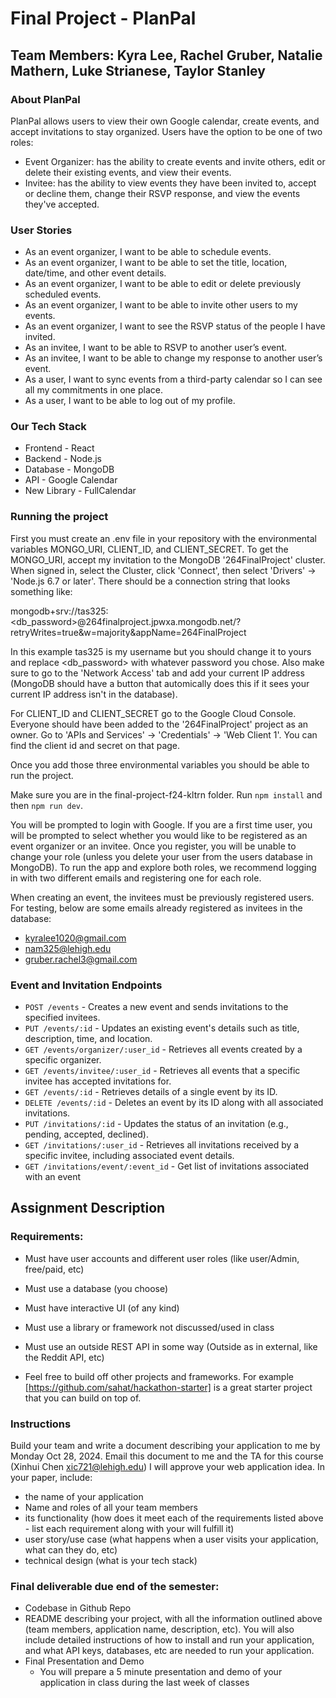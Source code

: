 # Final Project - PlanPal
## Team Members: Kyra Lee, Rachel Gruber, Natalie Mathern, Luke Strianese, Taylor Stanley

### About PlanPal
PlanPal allows users to view their own Google calendar, create events, and accept invitations to stay organized. Users have the option to be one of two roles:
* Event Organizer: has the ability to create events and invite others, edit or delete their existing events, and view their events.
* Invitee: has the ability to view events they have been invited to, accept or decline them, change their RSVP response, and view the events they've accepted. 

### User Stories
* As an event organizer, I want to be able to schedule events.
* As an event organizer, I want to be able to set the title, location, date/time, and other event details.
* As an event organizer, I want to be able to edit or delete previously scheduled events.
* As an event organizer, I want to be able to invite other users to my events.
* As an event organizer, I want to see the RSVP status of the people I have invited. 
* As an invitee, I want to be able to RSVP to another user’s event.
* As an invitee, I want to be able to change my response to another user’s event. 
* As a user, I want to sync events from a third-party calendar so I can see all my commitments in one place.
* As a user, I want to be able to log out of my profile.

### Our Tech Stack
* Frontend - React
* Backend - Node.js
* Database - MongoDB
* API - Google Calendar
* New Library - FullCalendar

### Running the project
First you must create an .env file in your repository with the environmental variables MONGO_URI, CLIENT_ID, and CLIENT_SECRET. To get the MONGO_URI, accept my invitation to the MongoDB '264FinalProject' cluster. When signed in, select the Cluster, click 'Connect', then select 'Drivers' -> 'Node.js 6.7 or later'. There should be a connection string that looks something like:

mongodb+srv://tas325:<db_password>@264finalproject.jpwxa.mongodb.net/?retryWrites=true&w=majority&appName=264FinalProject

In this example tas325 is my username but you should change it to yours and replace <db_password> with whatever password you chose. Also make sure to go to the 'Network Access' tab and add your current IP address (MongoDB should have a button that automically does this if it sees your current IP address isn't in the database). 

For CLIENT_ID and CLIENT_SECRET go to the Google Cloud Console. Everyone should have been added to the '264FinalProject' project as an owner. Go to 'APIs and Services' -> 'Credentials' -> 'Web Client 1'. You can find the client id and secret on that page.

Once you add those three environmental variables you should be able to run the project. 

Make sure you are in the final-project-f24-kltrn folder. Run `npm install` and then `npm run dev`.

You will be prompted to login with Google. If you are a first time user, you will be prompted to select whether you would like to be registered as an event organizer or an invitee. Once you register, you will be unable to change your role (unless you delete your user from the users database in MongoDB). To run the app and explore both roles, we recommend logging in with two different emails and registering one for each role. 

When creating an event, the invitees must be previously registered users. For testing, below are some emails already registered as invitees in the database:
* kyralee1020@gmail.com
* nam325@lehigh.edu
* gruber.rachel3@gmail.com

### Event and Invitation Endpoints

* `POST /events` - Creates a new event and sends invitations to the specified invitees.
* `PUT /events/:id` - Updates an existing event's details such as title, description, time, and location.
* `GET /events/organizer/:user_id` - Retrieves all events created by a specific organizer.
* `GET /events/invitee/:user_id` - Retrieves all events that a specific invitee has accepted invitations for.
* `GET /events/:id` - Retrieves details of a single event by its ID.
* `DELETE /events/:id` - Deletes an event by its ID along with all associated invitations.
* `PUT /invitations/:id` - Updates the status of an invitation (e.g., pending, accepted, declined).
* `GET /invitations/:user_id` - Retrieves all invitations received by a specific invitee, including associated event details.
* `GET /invitations/event/:event_id` - Get list of invitations associated with an event

## Assignment Description

### Requirements:
* Must have user accounts and different user roles (like user/Admin, free/paid, etc)
* Must use a database (you choose)
* Must have interactive UI (of any kind)
* Must use a library or framework not discussed/used in class
* Must use an outside REST API in some way (Outside as in external, like the Reddit API, etc)

* Feel free to build off other projects and frameworks. For example [https://github.com/sahat/hackathon-starter] is a great starter project that you can build on top of. 

### Instructions
Build your team and write a document describing your application to me by Monday Oct 28, 2024. Email this document to me and the TA for this course (Xinhui Chen xic721@lehigh.edu)  I will approve your web application idea. In your paper, include:
* the name of your application
* Name and roles of all your team members
* its functionality (how does it meet each of the requirements listed above - list each requirement along with your will fulfill it)
* user story/use case (what happens when a user visits your application, what can they do, etc)
* technical design (what is your tech stack)


### Final deliverable due end of the semester:
* Codebase in Github Repo
* README describing your project, with all the information outlined above (team members, application name, description, etc). You will also include detailed instructions of how to install and run your application, and what API keys, databases, etc are needed to run your application.
* Final Presentation and Demo
  * You will prepare a 5 minute presentation and demo of your application in class during the last week of classes
